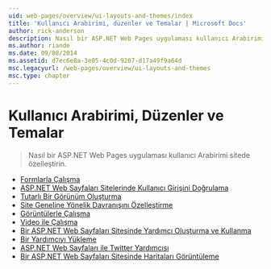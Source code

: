 ```yaml
---
uid: web-pages/overview/ui-layouts-and-themes/index
title: 'Kullanıcı Arabirimi, düzenler ve Temalar | Microsoft Docs'
author: rick-anderson
description: Nasıl bir ASP.NET Web Pages uygulaması kullanıcı Arabirimi sitede özelleştirin.
ms.author: riande
ms.date: 09/08/2014
ms.assetid: d7ec6e8a-3e05-4c0d-9207-d17a49f9a64d
msc.legacyurl: /web-pages/overview/ui-layouts-and-themes
msc.type: chapter
---
```

<a name="ui-layouts-and-themes"></a>Kullanıcı Arabirimi, Düzenler ve Temalar
====================
> Nasıl bir ASP.NET Web Pages uygulaması kullanıcı Arabirimi sitede özelleştirin.


- [Formlarla Çalışma](4-working-with-forms.md)
- [ASP.NET Web Sayfaları Sitelerinde Kullanıcı Girişini Doğrulama](validating-user-input-in-aspnet-web-pages-sites.md)
- [Tutarlı Bir Görünüm Oluşturma](3-creating-a-consistent-look.md)
- [Site Geneline Yönelik Davranışını Özelleştirme](18-customizing-site-wide-behavior.md)
- [Görüntülerle Çalışma](9-working-with-images.md)
- [Video ile Çalışma](10-working-with-video.md)
- [Bir ASP.NET Web Sayfaları Sitesinde Yardımcı Oluşturma ve Kullanma](creating-and-using-a-helper-in-an-aspnet-web-pages-site.md)
- [Bir Yardımcıyı Yükleme](installing-helpers.md)
- [ASP.NET Web Sayfaları ile Twitter Yardımcısı](twitter-helper.md)
- [Bir ASP.NET Web Sayfaları Sitesinde Haritaları Görüntüleme](displaying-maps-in-an-aspnet-web-pages-site.md)
